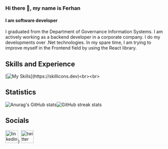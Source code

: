 ### Hi there 👋, my name is Ferhan
#### I am software developer

I graduated from the Department of Governance Information Systems. I am actively working as a backend developer in a corporate company. I do my developments over .Net technologies. In my spare time, I am trying to improve myself in the Frontend field by using the React library.

## Skills and Experience

[![My Skills](https://skillicons.dev/icons?i=cs,dotnet,docker,react,git,postgres,jenkins,)](https://skillicons.dev)<br><br>





## Statistics
 ![Anurag's GitHub stats](https://github-readme-stats.vercel.app/api?username=ferhanabaci&show_icons=true&theme=radical)![GitHub streak stats](https://streak-stats.demolab.com/?user=ferhanabaci)  

## Socials
[<img src='https://cdn.jsdelivr.net/npm/simple-icons@3.0.1/icons/linkedin.svg' alt='linkedin' height='40'>](https://www.linkedin.com/in/ferhan-abaci-36a107199/))  [<img src='https://cdn.jsdelivr.net/npm/simple-icons@3.0.1/icons/twitter.svg' alt='twitter' height='40'>](https://twitter.com/https://twitter.com/ferhanabacii)  






